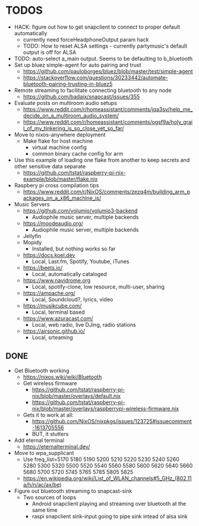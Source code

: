TODOS
=====

* HACK: figure out how to get snapclient to connect to proper default automatically
  * currently need forceHeadphoneOutput param hack
  * TODO: How to reset ALSA settings - currently partymusic's default output is off for ALSA
* TODO: auto-select a_main output. Seems to be defaulting to b_bluetooth
* Set up bluez simple-agent for auto pairing and trust
  * https://github.com/pauloborges/bluez/blob/master/test/simple-agent
  * https://stackoverflow.com/questions/30233442/automate-bluetooth-pairing-trusting-in-bluez5
* Remote streaming to facilitate connecting bluetooth to any node
  * https://github.com/badaix/snapcast/issues/355
* Evaluate posts on multiroom audio setups
  * https://www.reddit.com/r/homeassistant/comments/jqa3sv/help_me_decide_on_a_multiroom_audio_system/
  * https://www.reddit.com/r/homeassistant/comments/ogsf9a/holy_grail_of_my_tinkering_is_so_close_yet_so_far/
* Move to nixos-anywhere deployment
  * Make flake for host machine
    * virtual machine config
    * common binary cache config for arm
* Use this example of loading one flake from another to keep secrets and other sensitive data separate
  * https://github.com/tstat/raspberry-pi-nix-example/blob/master/flake.nix
* Raspbery pi cross compilation tips
  * https://www.reddit.com/r/NixOS/comments/zezq4m/building_arm_packages_on_a_x86_machine_is/
* Music Servers
  * https://github.com/volumio/volumio3-backend
    * Audiophile music server, multiple backends
  * https://moodeaudio.org/
    * Audiophile music server, multiple backends
  * Jellyfin
  * Mopidy
    * Installed, but nothing works so far
  * https://docs.koel.dev
    * Local, Last.fm, Spotify, Youtube, iTunes
  * https://beets.io/
    * Local, automatically cataloged
  * https://www.navidrome.org
    * Local, spotify-clone, low resource, multi-user, sharing
  * https://ampache.org/
    * Local, Soundcloud?, lyrics, video
  * https://musikcube.com/
    * Local, terminal based
  * https://www.azuracast.com/
    * Local, web radio, live DJing, radio stations
  * https://airsonic.github.io/
    * Local, srteaming

DONE
----
* Get Bluetooth working
  * https://nixos.wiki/wiki/Bluetooth
  * Get wireless firmware
    * https://github.com/tstat/raspberry-pi-nix/blob/master/overlays/default.nix
    * https://github.com/tstat/raspberry-pi-nix/blob/master/overlays/raspberrypi-wireless-firmware.nix
  * Gets it to work at all:
    * https://github.com/NixOS/nixpkgs/issues/123725#issuecomment-1613705556
    * BUT, it stutters
* Add eternal terminal
  * https://eternalterminal.dev/
* Move to wpa_supplicant
  * Use freq_list=5170 5180 5190 5200 5210 5220 5230 5240 5260 5280 5300 5320 5500 5520 5540 5560 5580 5600 5620 5640 5660 5680 5700 5720 5745 5765 5785 5805 5825
  * https://en.wikipedia.org/wiki/List_of_WLAN_channels#5_GHz_(802.11a/h/n/ac/ax/be)
* Figure out bluetooth streaming to snapcast-sink
  * Two sources of loops
    * Android snapclient playing and streaming over bluetooth at the same time
    * raspi snapclient sink-input going to pipe sink intead of alsa sink
